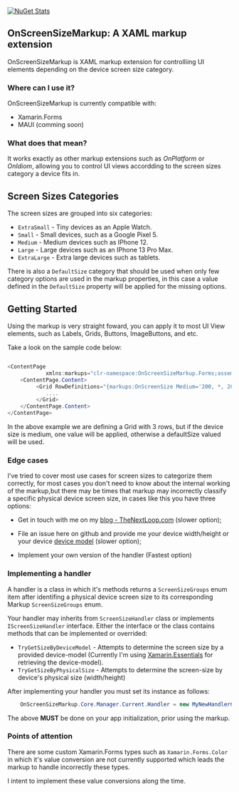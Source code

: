 
[![NuGet Stats](https://img.shields.io/nuget/v/OnScreenSizeMarkup.Forms?style=plastic)](https://www.nuget.org/packages/OnScreenSizeMarkup.Forms) 



## OnScreenSizeMarkup: A XAML markup extension

OnScreenSizeMarkup is XAML markup extension for controlliing UI elements depending on the device screen size category.

### Where can I use it?

OnScreenSizeMarkup is currently compatible with:

* Xamarin.Forms
* MAUI (comming soon)

### What does that mean? 

It works exactly as other markup extensions such as *OnPlatform* or *OnIdiom*, allowing you to control UI views accordding to the screen sizes category a device fits in.

## Screen Sizes Categories

The screen sizes are grouped into six categories:

* `ExtraSmall` - Tiny devices as an Apple Watch.
* `Small` - Small devices, such as a Google Pixel 5.
* `Medium` - Medium devices such as IPhone 12.
* `Large` - Large devices such as an IPhone 13 Pro Max.
* `ExtraLarge` - Extra large devices such as tablets.
  
There is also a `DefaultSize` category that should be used when only few category options are used in the markup properties, in this case a value defined in the `DefaultSize` property will be applied for the missing options.

## Getting Started

Using the markup is very straight foward, you can apply it to most UI View elements, such as Labels, Grids, Buttons, ImageButtons, and etc.

Take a look on the sample code below:

```cs

<ContentPage  
            xmlns:markups="clr-namespace:OnScreenSizeMarkup.Forms;assembly=OnScreenSizeMarkup.Forms">
    <ContentPage.Content>
         <Grid RowDefinitions="{markups:OnScreenSize Medium='200, *, 200', DefaultSize='*, 0.5*, *'}">
            ....
         </Grid>
    </ContentPage.Content>
</ContentPage>  
```

In the above example we are defining a Grid with 3 rows, but if the device size is medium, one value will be applied, otherwise a defaultSize valued will be used.


### Edge cases

I've tried to cover most use cases for screen sizes to categorize them correctly, for most cases you don't need to know about the internal working of the markup,but there may be times that markup may incorrectly classify a specific physical device screen size, in cases like this you have three options:

 - Get in touch with me on my [blog - TheNextLoop.com](https://thenextloop.com)  (slower option);
  
  - File an issue here on github and provide me your device width/height or your device [device model](https://docs.microsoft.com/en-us/xamarin/essentials/device-information?tabs=ios) (slower option);

 - Implement your own version of the handler (Fastest option)
  

### Implementing a handler

A handler is a class in which it's methods returns a  `ScreenSizeGroups` enum item after identifing a physical device screen size to its corresponding Markup `ScreenSizeGroups` enum.

Your handler may inherits from `ScreenSizeHandler` class or implements `IScreenSizeHandler` interface. Either the interface or the class contains methods that can be implemented or overrided:

* `TryGetSizeByDeviceModel` - Attempts to determine the screen size by a provided device-model (Currently I'm using [Xamarin.Essentials](https://docs.microsoft.com/en-us/xamarin/essentials/device-information?tabs=ios) for retrieving the device-model). 
* `TryGetSizeByPhysicalSize` - Attempts to determine the screen-size by device's physical size (width/height)

After implementing your handler you must set its instance as follows:

```cs
    OnScreenSizeMarkup.Core.Manager.Current.Handler = new MyNewHandlerClass();
```

The above **MUST** be done on your app initialization, prior using the markup.

### Points of attention

There are some custom Xamarin.Forms types such as `Xamarin.Forms.Color` in which it's value conversion are not currently supported which leads the markup to handle incorrectly these types.

I intent to implement these value conversions along the time.
